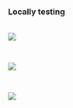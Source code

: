 ### Locally testing
<br>

<img align="center" src="https://github.com/GBlanch/Student-Performance-Predictor/blob/main/static%20assets/index.png">

&nbsp; 
&nbsp; 

<img align="center" src="https://github.com/GBlanch/Student-Performance-Predictor/blob/main/static%20assets/predict_data.png">

&nbsp; 
&nbsp; 

<img align="center" src="https://github.com/GBlanch/Student-Performance-Predictor/blob/main/static%20assets/result.png">

